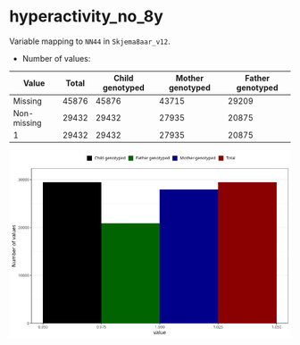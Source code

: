 # hyperactivity_no_8y
Variable mapping to `NN44` in `Skjema8aar_v12`.
- Number of values:

| Value | Total | Child genotyped | Mother genotyped | Father genotyped |
| ----- | ----- | --------------- | ---------------- | ---------------- |
| Missing | 45876 | 45876 | 43715 | 29209 |
| Non-missing | 29432 | 29432 | 27935 | 20875 |
| 1 | 29432 | 29432 | 27935 | 20875 |



![](hyperactivity_no_8y_n.png)



